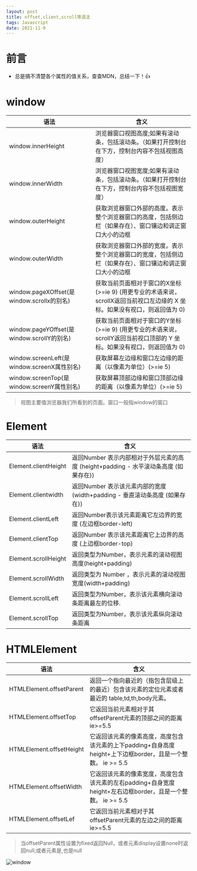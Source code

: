 ```yaml
---
layout: post
title: offset,client,scroll等语法
tags: Javascript
date: 2021-11-9
---
```


# 前言

+ 总是搞不清楚各个属性的值关系，查查MDN，总结一下！👍

# window

| 语法                                        | 含义                                                         |
| ------------------------------------------- | ------------------------------------------------------------ |
| window.innerHeight                          | 浏览器窗口视图高度;如果有滚动条，包括滚动条。（如果打开控制台在下方，控制台内容不包括视图高度） |
| window.innerWidth                           | 浏览器窗口视图宽度;如果有滚动条，包括滚动条。（如果打开控制台在下方，控制台内容不包括视图宽度） |
| window.outerHeight                          | 获取浏览器窗口外部的高度。表示整个浏览器窗口的高度，包括侧边栏（如果存在）、窗口镶边和调正窗口大小的边框 |
| window.outerWidth                           | 获取浏览器窗口外部的宽度。表示整个浏览器窗口的宽度，包括侧边栏（如果存在）、窗口镶边和调正窗口大小的边框 |
| window.pageXOffset(是window.scrollx的别名)  | 获取当前页面相对于窗口的X坐标   (>=ie 9) (用更专业的术语来说，scrollX返回当前视口左边缘的 X 坐标。如果没有视口，则返回值为 0) |
| window.pageYOffset(是window.scrollY的别名)  | 获取当前页面相对于窗口的Y坐标   (>=ie 9) (用更专业的术语来说，scrollY返回当前视口顶部的 Y 坐标。如果没有视口，则返回值为 0) |
| window.screenLeft(是window.screenX属性别名) | 获取屏幕左边缘和窗口左边缘的距离（以像素为单位）(>=ie 5)     |
| window.screenTop(是window.screenY属性别名)  | 获取屏幕顶部边缘和窗口顶部边缘的距离（以像素为单位）(>=ie 5) |

> 视图主要值浏览器我们所看到的页面。窗口一般指window的窗口

# Element

| 语法                 | 含义                                                         |
| -------------------- | ------------------------------------------------------------ |
| Element.clientHeight | 返回Number 表示内部相对于外层元素的高度 (height+padding - 水平滚动条高度 (如果存在)) |
| Element.clientwidth  | 返回Number 表示该元素内部的宽度 (width+padding - 垂直滚动条高度 (如果存在)) |
| Element.clientLeft   | 返回Number表示该元素距离它左边界的宽度 (左边框border-left)   |
| Element.clientTop    | 返回Number 表示该元素距离它上边界的高度 (上边框border-top)   |
| Element.scrollHeight | 返回类型为Number，表示元素的滚动视图高度(height+padding)     |
| Element.scrollWidth  | 返回类型为 Number ，表示元素的滚动视图宽度(width+padding)    |
| Element.scrollLeft   | 返回类型为Number，表示该元素横向滚动条距离最左的位移.        |
| Element.scrollTop    | 返回类型为Number，表示该元素纵向滚动条距离                   |

# HTMLElement

| 语法                     | 含义                                                         |
| ------------------------ | ------------------------------------------------------------ |
| HTMLElement.offsetParent | 返回一个指向最近的（指包含层级上的最近）包含该元素的定位元素或者最近的 table,td,th,body元素。 |
| HTMLElement.offsetTop    | 它返回当前元素相对于其offsetParent元素的顶部之间的距离  ie>=5.5 |
| HTMLElement.offsetHeight | 它返回该元素的像素高度，高度包含该元素的上下padding+自身高度height+上下边框border，且是一个整数。 ie >= 5.5 |
| HTMLElement.offsetWidth  | 它返回该元素的像素宽度，高度包含该元素的左右padding+自身宽度height+左右边框border，且是一个整数。 ie >= 5.5 |
| HTMLElement.offsetLef    | 它返回当前元素相对于其offsetParent元素的左边之间的距离  ie>=5.5 |

> 当offsetParent属性设置为fixed返回Null，或者元素display设置none时返回null;或者元素是<body>,<html>也是null

<img class="lazy" data-src="{{site.url}}/assets/img/offset.client/Snipaste_2021-11-09_21-31-28.png" alt="window"  />